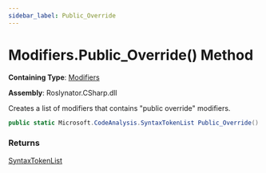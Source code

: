 ```yaml
---
sidebar_label: Public_Override
---
```


# Modifiers\.Public\_Override\(\) Method

**Containing Type**: [Modifiers](../index.md)

**Assembly**: Roslynator\.CSharp\.dll

  
Creates a list of modifiers that contains "public override" modifiers\.

```csharp
public static Microsoft.CodeAnalysis.SyntaxTokenList Public_Override()
```

### Returns

[SyntaxTokenList](https://docs.microsoft.com/en-us/dotnet/api/microsoft.codeanalysis.syntaxtokenlist)

